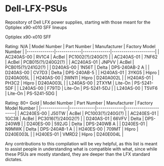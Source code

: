 # Dell-LFX-PSUs
Repository of Dell LFX power supplies, starting with those meant for the Optiplex x90-x010 SFF lineups

Optiplex x90-x010 SFF

Rating: N/A
| Model Number | Part Number | Manufacturer | Factory Model Number |
|--------------|-------------|--------------|----------------------|
| AC240AS-00   | RV1C4       | AcBel        | PC1002(?)/240G(?)    |
| AC240AS-01   | 7NF62       | AcBel        | PCB015(?)/240G2(?)   |
| AC240AS-01   | JNPVV       | AcBel        | PCB015(?)/241G2(?)   |
| D240AS-00    | 1N56T       | Delta        | DPS-240AB-2 A        |
| D240AS-00    | CV7D3       | Delta        | DPS-240AB-5          |
| H240AS-01    | 3YKG5       | Hipro        | D240A005L            |
| H240AS-00    | 3WN11       | Hipro        | D240A002L            |
| H240AS-01    | PH3C2       | Hipro        | D240A003L            |
| L240AS-00    | 2TXYM       | Lite-On      | PS-5241-5DF          |
| L240AS-00    | F79TD       | Lite-On      | PS-5241-5DJ          |
| L240AS-00    | T5VF6       | Lite-On      | PS-5241-5DG          |

Rating: 80+ Gold
| Model Number | Part Number | Manufacturer | Factory Model Number |
|--------------|-------------|--------------|----------------------|
| AC240ES-00   | J50TW       | AcBel        | PC1003(?)/240G(?)    |
| AC240ES-01   | 1GC38       | AcBel        | PC3016(?)/240G2(?)   |
| D240AS-01    | 66VFV       | Delta        | DPS-240WB            |
| D240ES-00    | 592JG       | Delta        | DPS-240WB A          |
| D240ES-01    | N9MWK       | Delta        | DPS-240AB-1 A        |
| H240ES-00    | 709MT       | Hipro        | D240E003L            |
| H240ES-01    | VMRD2       | Hipro        | D240E004L            |


Any contributions to this compilation will be vey helpful, as this list is meant to assist people in understanding what is compatible with what, since while these PSUs are mostly standard, they are deeper than the LFX standard dictates.
